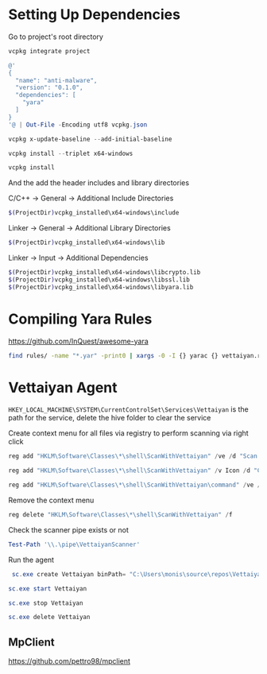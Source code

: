 # Setting Up Dependencies

Go to project's root directory

```powershell
vcpkg integrate project

@'
{
  "name": "anti-malware",
  "version": "0.1.0",
  "dependencies": [
    "yara"
  ]
}
'@ | Out-File -Encoding utf8 vcpkg.json

vcpkg x-update-baseline --add-initial-baseline

vcpkg install --triplet x64-windows

vcpkg install
```

And the add the header includes and library directories

C/C++ → General → Additional Include Directories 
```bash
$(ProjectDir)vcpkg_installed\x64-windows\include
```

Linker → General → Additional Library Directories
```bash
$(ProjectDir)vcpkg_installed\x64-windows\lib
```

Linker → Input → Additional Dependencies
```bash
$(ProjectDir)vcpkg_installed\x64-windows\libcrypto.lib
$(ProjectDir)vcpkg_installed\x64-windows\libssl.lib
$(ProjectDir)vcpkg_installed\x64-windows\libyara.lib
```

# Compiling Yara Rules

https://github.com/InQuest/awesome-yara

```bash
find rules/ -name "*.yar" -print0 | xargs -0 -I {} yarac {} vettaiyan.rules
```

# Vettaiyan Agent

`HKEY_LOCAL_MACHINE\SYSTEM\CurrentControlSet\Services\Vettaiyan` is the path for the service, delete the hive folder to clear the service

Create context menu for all files via registry to perform scanning via right click

```powershell
reg add "HKLM\Software\Classes\*\shell\ScanWithVettaiyan" /ve /d "Scan with Vettaiyan" /f

reg add "HKLM\Software\Classes\*\shell\ScanWithVettaiyan" /v Icon /d "C:\Users\monis\source\repos\VettaiyanEDR\x64\Debug\Assets\icons\VettaiyanLogo.ico" /f

reg add "HKLM\Software\Classes\*\shell\ScanWithVettaiyan\command" /ve /d 'cmd.exe /k \"C:\Users\monis\source\repos\VettaiyanEDR\x64\Debug\VettaiyanScanner.exe\" \"%1\"' /f
```

Remove the context menu

```powershell
reg delete "HKLM\Software\Classes\*\shell\ScanWithVettaiyan" /f
```

Check the scanner pipe exists or not

```powershell
Test-Path '\\.\pipe\VettaiyanScanner' 
```

Run the agent

```powershell
 sc.exe create Vettaiyan binPath= "C:\Users\monis\source\repos\VettaiyanEDR\x64\Debug\VettaiyanAgent.exe"             

sc.exe start Vettaiyan

sc.exe stop Vettaiyan

sc.exe delete Vettaiyan
 ```

## MpClient

https://github.com/pettro98/mpclient